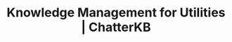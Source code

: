 ---
layout: marketing-solutions
permalink: /solutions/utilities

# SEO and metadata
title: "Knowledge Management for Utilities | ChatterKB"
description: "Transform operational knowledge, maintenance procedures, and regulatory compliance into automated workflows, safety protocols, and service reliability improvements."

# Page content
hero:
  title: "Utility Knowledge That Powers Communities."
  split_title:
    main: "Utility Knowledge"
    highlight: "That Powers Communities."
  description: "Transform operational knowledge, maintenance procedures, and regulatory compliance into automated workflows, safety protocols, and service reliability improvements."
  image: "/assets/images/marketing/hero-image.webp"
  primary_button:
    text: "Try ChatterKB Free"
    url: "https://app.chatterkb.com/auth/signup"
  secondary_button:
    text: "Schedule Demo"
    url: "https://calendar.google.com/calendar/u/0/appointments/schedules/AcZssZ0oYQ10osj27ugUfwOrSoV893uJ-kWPhIKNBhII5bTlwc3j6HdkEunH29TciGeOttFjfxqEn92O"

problems:
  section_title: "Utility Knowledge Challenges"
  items:
    - title: "Critical Infrastructure Knowledge Loss"
      description: "When experienced technicians and engineers retire, decades of system knowledge, troubleshooting expertise, and maintenance insights disappear. New staff struggle to maintain service reliability."
    - title: "Inconsistent Maintenance Procedures"
      description: "Different crews handle similar equipment and situations differently. Without standardized knowledge sharing, service quality varies and safety risks increase across your service territory."
    - title: "Complex Regulatory Compliance"
      description: "Utility regulations require extensive documentation, safety protocols, and environmental reporting. Your team spends valuable time on compliance paperwork instead of infrastructure improvements."

solution:
  title: "From Tribal Knowledge to Operational Excellence"
  description: "ChatterKB captures, organizes, and activates your utility expertise for consistent operations, improved safety, and reliable service delivery."
  image: "/assets/images/marketing/workflow-diagram.webp"
  steps:
    - title: "Capture Operational Knowledge"
      description: "Automatically collect insights from maintenance logs, safety reports, system documentation, and field operations across all service areas."
      image: "/assets/images/marketing/workflow-step1.webp"
      badges:
        - "Maintenance Logs"
        - "Safety Reports"
        - "System Documentation"
        - "Field Operations"
        - "Emergency Procedures"
    - title: "Organize by System"
      description: "AI structures information by infrastructure type, service area, and operational procedure for easy access and consistent application."
      image: "/assets/images/marketing/workflow-step2.webp"
      badges:
        - "Infrastructure Types"
        - "Service Areas"
        - "Safety Protocols"
    - title: "Generate Operational Tools"
      description: "Create maintenance guides, safety procedures, and compliance reports using your institutional operational knowledge."
      image: "/assets/images/marketing/workflow-step3.webp"
      badges:
        - "Maintenance Guides"
        - "Safety Procedures"
        - "Compliance Reports"

features:
  tagline: "CAPTURE • STANDARDIZE • DELIVER"
  title: "Built for Utility Excellence"
  items:
    - icon: "bi-lightning"
      title: "Reliable Service Delivery"
      description: "Ensure consistent maintenance and operations across all service areas. Reduce outages and improve customer satisfaction through standardized procedures."
      image: "/assets/images/marketing/feature-pin.png"
    - icon: "bi-shield-check"
      title: "Safety Knowledge Preservation"
      description: "Capture critical safety procedures and emergency response protocols. Make life-saving knowledge accessible to all field personnel instantly."
      image: "/assets/images/marketing/feature-docs.webp"
    - icon: "bi-tools"
      title: "Faster Problem Resolution"
      description: "Access troubleshooting knowledge and maintenance history instantly. Reduce service restoration time with proven solutions at your fingertips."
      image: "/assets/images/marketing/feature-sop.png"
    - icon: "bi-people"
      title: "Accelerated Training"
      description: "New technicians access decades of operational knowledge instantly. Reduce training time and improve service quality from day one."
      image: "/assets/images/marketing/feature-team.webp"

branded_content:
  title: "Turn Utility Expertise Into Community Trust"
  description: "Create branded, public knowledge bases that showcase your utility expertise while building community confidence. Position your utility as the trusted authority in energy and infrastructure."
  image: "/assets/images/marketing/custom-branding.webp"
  features:
    - title: "Custom Utility Branding"
      description: "Add your utility's logo, colors, and custom CSS for complete brand control"
    - title: "Community Trust & Education"
      description: "Build public confidence through valuable energy insights and safety information"
    - title: "Industry Leadership"
      description: "Position your utility as the trusted authority in energy and infrastructure"
    - title: "Customer Self-Service Hub"
      description: "Reduce customer service load with intelligent, branded utility resources"

enterprise:
  title: "Enterprise-Grade Security Without the Enterprise Headaches"
  description: "Deploy ChatterKB on your infrastructure with complete data sovereignty, regulatory compliance, and zero-trust security architecture."

cta:
  title: "Ready to Power Better Service?"
  description: "See how ChatterKB can help your utility deliver more reliable, safer, and efficient service to your communities."
  image: "/assets/images/marketing/product-screenshot.png"
  primary_button:
    text: "Try ChatterKB Free"
    url: "https://app.chatterkb.com/auth/signup"
  secondary_button:
    text: "Schedule Demo"
    url: "https://calendar.google.com/calendar/u/0/appointments/schedules/AcZssZ0oYQ10osj27ugUfwOrSoV893uJ-kWPhIKNBhII5bTlwc3j6HdkEunH29TciGeOttFjfxqEn92O"
--- 
